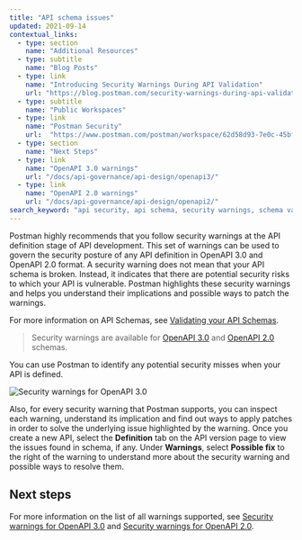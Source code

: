 ```yaml
---
title: "API schema issues"
updated: 2021-09-14
contextual_links:
  - type: section
    name: "Additional Resources"
  - type: subtitle
    name: "Blog Posts"
  - type: link
    name: "Introducing Security Warnings During API Validation"
    url: "https://blog.postman.com/security-warnings-during-api-validation/"
  - type: subtitle
    name: "Public Workspaces"
  - type: link
    name: "Postman Security"
    url:  "https://www.postman.com/postman/workspace/62d58d93-7e0c-45bf-9daa-cc8e531fc344"
  - type: section
    name: "Next Steps"
  - type: link
    name: "OpenAPI 3.0 warnings"
    url: "/docs/api-governance/api-design/openapi3/"
  - type: link
    name: "OpenAPI 2.0 warnings"
    url: "/docs/api-governance/api-design/openapi2/"
search_keyword: "api security, api schema, security warnings, schema validation, security validation, api security audit, api security scan, api schema vulnerabilities, security audit,openapi 3.0"
---
```


Postman highly recommends that you follow security warnings at the API definition stage of API development. This set of warnings can be used to govern the security posture of any API definition in OpenAPI 3.0 and OpenAPI 2.0 format. A security warning does not mean that your API schema is broken. Instead, it indicates that there are potential security risks to which your API is vulnerable. Postman highlights these security warnings and helps you understand their implications and possible ways to patch the warnings. <!-- TODO: update this content as needed -->

For more information on API Schemas, see [Validating your API Schemas](/docs/designing-and-developing-your-api/validating-elements-against-schema/).

> Security warnings are available for [OpenAPI 3.0](/docs/api-governance/api-design/openapi3/) and [OpenAPI 2.0](/docs/api-governance/api-design/openapi2/) schemas.

You can use Postman to identify any potential security misses when your API is defined.

<img alt="Security warnings for OpenAPI 3.0" src="https://assets.postman.com/postman-docs/security-warnings-openapi-3-v9.jpg"/>

Also, for every security warning that Postman supports, you can inspect each warning, understand its implication and find out ways to apply patches in order to solve the underlying issue highlighted by the warning. Once you create a new API, select the **Definition** tab on the API version page to view the issues found in schema, if any. Under **Warnings**, select **Possible fix** to the right of the warning to understand more about the security warning and possible ways to resolve them.

## Next steps

For more information on the list of all warnings supported, see [Security warnings for OpenAPI 3.0](/docs/api-governance/api-design/openapi3/) and [Security warnings for OpenAPI 2.0](/docs/api-governance/api-design/openapi2/).
